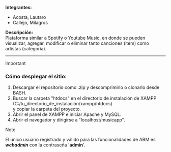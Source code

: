 __Integrantes:__  
- Acosta, Lautaro  
- Callejo, Milagros

__Descripción:__  
Plataforma similar a Spotify o Youtube Music, en donde se pueden visualizar, agregar, modificar o eliminar tanto canciones (item) como artistas (categoría).
  
---  
  
> [!IMPORTANT]
> ### Cómo desplegar el sitio:  
> 1. Descargar el repositorio como .zip y descomprimirlo o clonarlo desde BASH.  
> 2. Buscar la carpeta "htdocs" en el directorio de instalación de XAMPP (C:/tu_directorio_de_instalación/xampp/htdocs)  
> y copiar la carpeta del proyecto.
> 4. Abrir el panel de XAMPP e iniciar Apache y MySQL.  
> 5. Abrir el navegador y dirigirse a "localhost/musicapp".
  
  
>[!NOTE]
>El unico usuario registrado y válido para las funcionalidades de ABM es ___webadmin___ con la contraseña '__admin__'.
